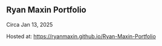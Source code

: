 ## Ryan Maxin Portfolio

Circa Jan 13, 2025

Hosted at: https://ryanmaxin.github.io/Ryan-Maxin-Portfolio
